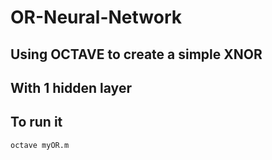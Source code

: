 # OR-Neural-Network
## Using OCTAVE to create a simple XNOR 
## With 1 hidden layer

## To run it
 ```octave myOR.m```
